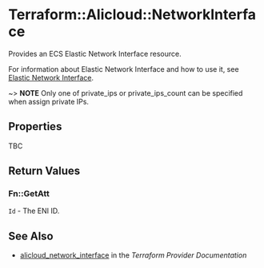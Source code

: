 # Terraform::Alicloud::NetworkInterface

Provides an ECS Elastic Network Interface resource.

For information about Elastic Network Interface and how to use it, see [Elastic Network Interface](https://www.alibabacloud.com/help/doc-detail/58496.html).

~> **NOTE** Only one of private_ips or private_ips_count can be specified when assign private IPs.

## Properties

TBC

## Return Values

### Fn::GetAtt

`Id` - The ENI ID.

## See Also

* [alicloud_network_interface](https://www.terraform.io/docs/providers/alicloud/r/network_interface.html) in the _Terraform Provider Documentation_